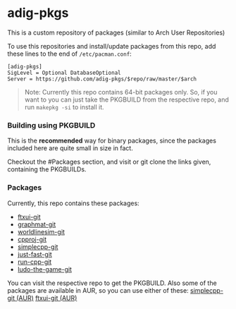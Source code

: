 # adig-pkgs

This is a custom repository of packages (similar to Arch User Repositories)

To use this repositories and install/update packages from this repo, add these lines to the end of `/etc/pacman.conf`:

```
[adig-pkgs]
SigLevel = Optional DatabaseOptional
Server = https://github.com/adig-pkgs/$repo/raw/master/$arch
```

> Note: Currently this repo contains 64-bit packages only.
> So, if you want to you can just take the PKGBUILD from the respective repo, and run `makepkg -si` to install it.

### Building using PKGBUILD

This is the **recommended** way for binary packages, since the packages included here are quite small in size in fact.

Checkout the #Packages section, and visit or git clone the links given, containing the PKGBUILDs.

### Packages

Currently, this repo contains these packages:

* [ftxui-git](https://github.com/adig-pkgs/ftxui-git)
* [graphmat-git](https://github.com/adig-pkgs/graphmat-git)
* [worldlinesim-git](https://github.com/adig-pkgs/worldlinesim-git)
* [cpproj-git](https://github.com/adig-pkgs/cpproj-git)
* [simplecpp-git](https://github.com/adig-pkgs/simplecpp-git)
* [just-fast-git](https://github.com/adig-pkgs/just-fast-git)
* [run-cpp-git](https://github.com/adig-pkgs/run-git)
* [ludo-the-game-git](https://github.com/adig-pkgs/ludo-the-game-git)

You can visit the respective repo to get the PKGBUILD.
Also some of the packages are available in AUR, so you can use either of these: [simplecpp-git (AUR)](https://aur.archlinux.org/packages/simplecpp-git/)
[ftxui-git (AUR)](https://aur.archlinux.org/packages/ftxui-git/)

